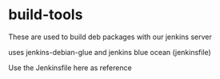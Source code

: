 # build-tools

These are used to build deb packages with our jenkins server

uses jenkins-debian-glue and jenkins blue ocean (jenkinsfile)

Use the Jenkinsfile here as reference
